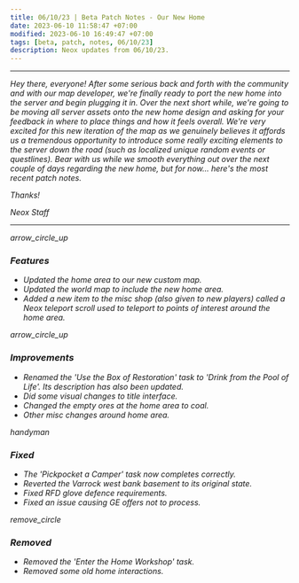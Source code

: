 ```yaml
---
title: 06/10/23 | Beta Patch Notes - Our New Home
date: 2023-06-10 11:58:47 +07:00
modified: 2023-06-10 16:49:47 +07:00
tags: [beta, patch, notes, 06/10/23]
description: Neox updates from 06/10/23.
---
```


***
<em>Hey there, everyone! After some serious back and forth with the community and with our map developer, we're finally ready to port the new home into the server and begin plugging it in. Over the next short while, we're going to be moving all server assets onto the new home design and asking for your feedback in where to place things and how it feels overall. We're very excited for this new iteration of the map as we genuinely believes it affords us a tremendous opportunity to introduce some really exciting elements to the server down the road (such as localized unique random events or questlines). Bear with us while we smooth everything out over the next couple of days regarding the new home, but for now... here's the most recent patch notes.

<em>Thanks!

<em>Neox Staff<br>

***

<div class="spacer-large"></div>
<div class="changes-body">
    <div class="changes-body changes-row features">
        <div class="changes-row-header">
            <span class="icon">
                <span class="material-symbols-outlined">arrow_circle_up</span>
            </span>
            <h3>Features</h3>
        </div>
    </div>
</div>
<div class="spacer-small"></div>

- Updated the home area to our new custom map.
- Updated the world map to include the new home area.
- Added a new item to the misc shop (also given to new players) called a Neox teleport scroll used to teleport to points of interest around the home area.

<div class="spacer-medium"></div>
<div class="changes-body">
    <div class="changes-body changes-row improvements">
        <div class="changes-row-header">
            <span class="icon">
                <span class="material-symbols-outlined">arrow_circle_up</span>
            </span>
            <h3>Improvements</h3>
        </div>
    </div>
</div>
<div class="spacer-small"></div>

- Renamed the 'Use the Box of Restoration' task to 'Drink from the Pool of Life'. Its description has also been updated.
- Did some visual changes to title interface.
- Changed the empty ores at the home area to coal.
- Other misc changes around home area.

<div class="spacer-medium"></div>
<div class="changes-body">
    <div class="changes-body changes-row fixed">
        <div class="changes-row-header">
            <span class="icon">
                <span class="material-symbols-outlined">handyman</span>
            </span>
            <h3>Fixed</h3>
        </div>
    </div>
</div>
<div class="spacer-small"></div>

- The 'Pickpocket a Camper' task now completes correctly.
- Reverted the Varrock west bank basement to its original state.
- Fixed RFD glove defence requirements.
- Fixed an issue causing GE offers not to process.

<div class="spacer-medium"></div>
<div class="changes-body">
    <div class="changes-body changes-row removed">
        <div class="changes-row-header">
            <span class="icon">
                <span class="material-symbols-outlined">remove_circle</span>
            </span>
            <h3>Removed</h3>
        </div>
    </div>
</div>
<div class="spacer-small"></div>

- Removed the 'Enter the Home Workshop' task.
- Removed some old home interactions.

<div class="spacer-medium"></div>
<br><br>

